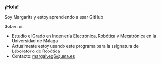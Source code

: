 ### ¡Hola!
Soy Margarita y estoy aprendiendo a usar GitHub

Sobre mí:
-  Estudio el Grado en Ingeniería Electrónica, Robótica y Mecatrónica en la Universidad de Málaga
-  Actualmente estoy usando este programa para la asignatura de Laboratorio de Robótica
-  Contacto: margalveg6@uma.es

